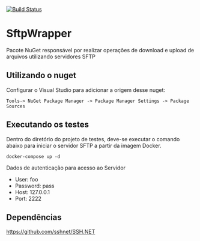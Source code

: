 
[![Build Status](https://travis-ci.org/rodrigodosanjosoliveira/SftpWrapper.svg?branch=develop)](https://travis-ci.org/rodrigodosanjosoliveira/SftpWrapper)

# SftpWrapper #
Pacote NuGet responsável por realizar operações de download e upload de arquivos utilizando servidores SFTP

## Utilizando o nuget

Configurar o Visual Studio para adicionar a origem desse nuget:
```
Tools-> NuGet Package Manager -> Package Manager Settings -> Package Sources
```
## Executando os testes 

Dentro do diretório do projeto de testes, deve-se executar o comando abaixo para iniciar o servidor SFTP a partir da imagem Docker.

``` docker-compose up -d ```

Dados de autenticação para acesso ao Servidor
* User: foo
* Password: pass
* Host: 127.0.0.1
* Port: 2222

## Dependências

https://github.com/sshnet/SSH.NET

